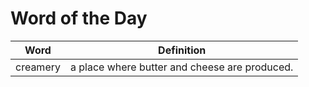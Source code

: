 # Word of the Day

|Word|Definition|
|---|---|
|creamery|a place where butter and cheese are produced.|